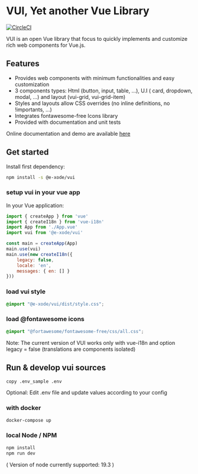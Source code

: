 # VUI, Yet another Vue Library

[![CircleCI](https://dl.circleci.com/status-badge/img/gh/e-xode/vui/tree/master.svg?style=svg&circle-token=d8353b320a36159da949b935eba5cbdb41502a60)](https://dl.circleci.com/status-badge/redirect/gh/e-xode/vui/tree/master)

VUI is an open Vue library that focus to quickly implements and customize rich web components for Vue.js.

## Features
- Provides web components with minimum functionalities and easy customization
- 3 components types: Html (button, input, table, ...), U.I ( card, dropdown, modal, ...) and layout (vui-grid, vui-grid-item)
- Styles and layouts allow CSS overrides (no inline definitions, no !importants, ...)
- Integrates fontawesome-free Icons library
- Provided with documentation and unit tests

Online documentation and demo are available [here](https://vui.e-xode.net/)

## Get started

Install first dependency:
```sh
npm install -s @e-xode/vui
```

### setup vui in your vue app
In your Vue application:
```javascript
import { createApp } from 'vue'
import { createI18n } from 'vue-i18n'
import App from './App.vue'
import vui from '@e-xode/vui'

const main = createApp(App)
main.use(vui)
main.use(new createI18n({
    legacy: false,
    locale: 'en',
    messages: { en: [] }
}))
```

### load vui style
```scss
@import "@e-xode/vui/dist/style.css";
```

### load @fontawesome icons
```scss
@import "@fortawesome/fontawesome-free/css/all.css";
```

Note: The current version of VUI works only with vue-i18n and option legacy = false (translations are components isolated)

## Run & develop vui sources
```sh
copy .env_sample .env
```
Optional: Edit .env file and update values according to your config

### with docker
```sh
docker-compose up
```

### local Node / NPM
```sh
npm install
npm run dev
```
( Version of node currently supported: 19.3 )
